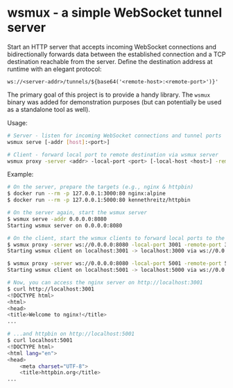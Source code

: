 # wsmux - a simple WebSocket tunnel server

Start an HTTP server that accepts incoming WebSocket connections and bidirectionally forwards data between the established connection and a TCP destination reachable from the server.
Define the destination address at runtime with an elegant protocol:

```
ws://<server-addr>/tunnels/${base64('<remote-host>:<remote-port>')}'
```

The primary goal of this project is to provide a handy library.
The `wsmux` binary was added for demonstration purposes (but can potentially be used as a standalone tool as well).

Usage:

```sh
# Server - listen for incoming WebSocket connections and tunnel ports
wsmux serve [-addr [host]:<port>]

# Client - forward local port to remote destination via wsmux server
wsmux proxy -server <addr> -local-port <port> [-local-host <host>] -remote-port <port> [-remote-host <host>]
```

Example:

```sh
# On the server, prepare the targets (e.g., nginx & httpbin)
$ docker run --rm -p 127.0.0.1:3000:80 nginx:alpine
$ docker run --rm -p 127.0.0.1:5000:80 kennethreitz/httpbin

# On the server again, start the wsmux server
$ wsmux serve -addr 0.0.0.0:8080
Starting wsmux server on 0.0.0.0:8080

# On the client, start the wsmux clients to forward local ports to the targets
$ wsmux proxy -server ws://0.0.0.0:8080 -local-port 3001 -remote-port 3000
Starting wsmux client on localhost:3001 -> localhost:3000 via ws://0.0.0.0:8080

$ wsmux proxy -server ws://0.0.0.0:8080 -local-port 5001 -remote-port 5000
Starting wsmux client on localhost:5001 -> localhost:5000 via ws://0.0.0.0:8080

# Now, you can access the nginx server on http://localhost:3001
$ curl http://localhost:3001
<!DOCTYPE html>
<html>
<head>
<title>Welcome to nginx!</title>
...

# ...and httpbin on http://localhost:5001
$ curl localhost:5001
<!DOCTYPE html>
<html lang="en">
<head>
    <meta charset="UTF-8">
    <title>httpbin.org</title>
...
```
